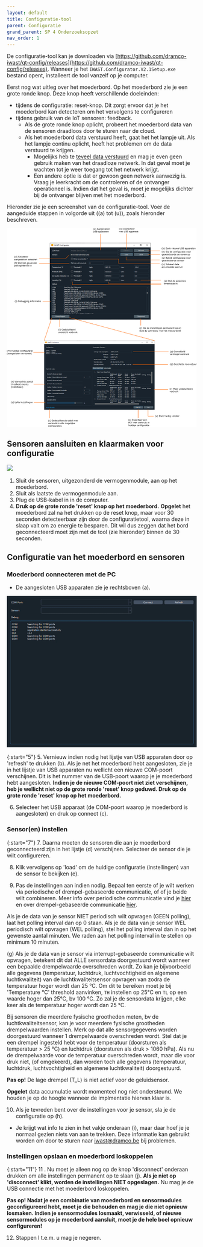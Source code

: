 ```yaml
---
layout: default
title: Configuratie-tool
parent: Configuratie
grand_parent: SP 4 Onderzoeksopzet 
nav_order: 1
---
```


De configuratie-tool kan je downloaden via [https://github.com/dramco-iwast/qt-config/releases](https://github.com/dramco-iwast/qt-config/releases). 
Wanneer je het `IWAST.Configurator.V2.1Setup.exe` bestand opent, installeert de tool vanzelf op je computer.

Eerst nog wat uitleg over het moederbord. Op het moederbord zie je een grote ronde knop. Deze knop heeft verschillende doeleinden:
* tijdens de configuratie: reset-knop. Dit zorgt ervoor dat je het moederbord kan detecteren om het vervolgens te configureren
* tijdens gebruik van de IoT sensoren: feedback. 
    * Als de grote ronde knop oplicht, probeert het moederbord data van de sensoren draadloos door te sturen naar de cloud. 
    * Als het moederbord data verstuurd heeft, gaat het het lampje uit. Als het lampje continu oplicht, heeft het problemen om de data verstuurd te krijgen. 
        * Mogelijks heb te [teveel data verstuurd](./../SP2/iot/wireless-communication.md) en mag je even geen gebruik maken van het draadloze netwerk. In dat geval moet je wachten tot je weer toegang tot het netwerk krijgt. 
        * Een andere optie is dat er gewoon geen netwerk aanwezig is. Vraag je leerkracht om de controleren of de ontvanger operationeel is. Indien dat het geval is, moet je mogelijks dichter bij de ontvanger blijven met het moederbord.

Hieronder zie je een screenshot van de configuratie-tool. Voer de aangeduide stappen in volgorde uit ((a) tot (u)), zoals hieronder beschreven.

![](../assets/images/config-tool-fig.png)

## Sensoren aansluiten en klaarmaken voor configuratie
![](../assets/images/attach-sensors-config.gif)

1.  Sluit de sensoren, uitgezonderd de vermogenmodule, aan op het moederbord. 
2. Sluit als laatste de vermogenmodule aan.
3. Plug de USB-kabel in in de computer.
4. __Druk op de grote ronde 'reset' knop op het moederbord.__  **Opgelet** het moederbord zal na het drukken op de reset knop, maar voor 30 seconden detecteerbaar zijn door de configuratietool, waarna deze in slaap valt om zo energie te besparen. Dit wil dus zeggen dat het bord geconnecteerd moet zijn met de tool (zie hieronder) binnen de 30 seconden.


## Configuratie van het moederbord en sensoren

### Moederbord connecteren met de PC

* De aangesloten USB apparaten zie je rechtsboven (a).

![](../assets/images/setup-config.gif)

{:start="5"}
5. Vernieuw indien nodig het lijstje van USB apparaten door op 'refresh' te drukken (b).
Als je net het moederbord hebt aangesloten, zie je in het lijstje van USB apparaten nu wellicht een nieuwe COM-poort verschijnen. 
Dit is het nummer van de USB-poort waarop je je moederbord hebt aangesloten.
__Indien je de nieuwe COM-poort niet ziet verschijnen, heb je wellicht niet op de grote ronde 'reset' knop geduwd. Druk op de grote ronde 'reset' knop op het moederbord.__

6. Selecteer het USB apparaat (de COM-poort waarop je moederbord is aangesloten) en druk op connect (c).


### Sensor(en) instellen
{:start="7"}
7. Daarna moeten de sensoren die aan je moederbord geconnecteerd zijn in het lijstje (d) verschijnen. 
Selecteer de sensor die je wilt configureren. 

8. Klik vervolgens op 'load' om de huidige configuratie (instellingen) van de sensor te bekijken (e).

9. Pas de instellingen aan indien nodig. 
Bepaal ten eerste of je wilt werken via periodische of drempel-gebaseerde communicatie, of of je beide wilt combineren.
Meer info over periodische communicatie vind je [hier](what-is-polling.html) en over drempel-gebaseerde communicatie [hier](what-are-thresholds).

Als je de data van je sensor NIET periodisch wilt opvragen (GEEN polling), laat het polling interval dan op 0 staan.
Als je de data van je sensor WEL periodisch wilt opvragen (WEL polling), stel het polling interval dan in op het gewenste aantal minuten.
We raden aan het polling interval in te stellen op minimum 10 minuten.

(g) Als je de data van je sensor via interrupt-gebaseerde communicatie wilt opvragen, betekent dit dat ALLE sensordata doorgestuurd wordt wanneer een bepaalde drempelwaarde overschreden wordt.
Zo kan je bijvoorbeeld alle gegevens (temperatuur, luchtdruk, luchtvochtigheid en algemene luchtkwaliteit) van de luchtkwaliteitsensor opvragen van zodra de temperatuur hoger wordt dan 25 &deg;C.
Om dit te bereiken moet je bij 'Temperature &deg;C' threshold aanvinken, `TH` instellen op 25&deg;C en `TL` op een waarde hoger dan 25&deg;C, bv 100 &deg;C. 
Zo zal je de sensordata krijgen, elke keer als de temperatuur hoger wordt dan 25 &deg;C.

Bij sensoren die meerdere fysische grootheden meten, bv de luchtkwaliteitsensor, kan je voor meerdere fysische grootheden drempelwaarden instellen.
Merk op dat alle sensorgegevens worden doorgestuurd wanneer 1 drempelwaarde overschreden wordt. 
Stel dat je een drempel ingesteld hebt voor de temperatuur (doorsturen als temperatuur > 25 &deg;C) en luchtdruk (doorsturen als druk > 1060 hPa).
Als nu de drempelwaarde voor de temperatuur overschreden wordt, maar die voor druk niet, (of omgekeerd), dan worden toch alle gegevens (temperatuur, luchtdruk, luchtvochtigheid en algemene luchtkwaliteit) doorgestuurd.

__Pas op!__ De lage drempel (T_L) is niet actief voor de geluidsensor.

<!-- * __Het is aan te raden om gebruik te maken van data accumulatie__ (k). De data wordt hierbij gebufferd aan de zender en er wordt slechts een bericht uitgestuurd wanneer genoeg data verzameld is. 
Het systeem wordt hierdoor stabieler en verbruikt minder energie. 
Het kan hierdoor wel langer duren alvorens de eerste data toekomt in het online platform.   -->
**Opgelet** data accumulatie wordt momenteel nog niet ondersteund. We houden je op de hoogte wanneer de implmentatie hiervan klaar is.

10. Als je tevreden bent over de instellingen voor je sensor, sla je de configuratie op (h). 

* Je krijgt wat info te zien in het vakje onderaan (i), maar daar hoef je je normaal gezien niets van aan te trekken. Deze informatie kan gebruikt worden om door te sturen naar iwast@dramco.be bij problemen.


### Instellingen opslaan en moederbord loskoppelen
{:start="11"}
11 . Nu moet je alleen nog op de knop 'disconnect' onderaan drukken om alle instellingen permanent op te slaan (j).
__Als je niet op 'disconnect' klikt, worden de instellingen NIET opgeslagen.__
Nu mag je de USB connectie met het moederbord loskoppelen.

__Pas op! Nadat je een combinatie van moederbord en sensormodules geconfigureerd hebt, moet je die behouden en mag je die niet opnieuw losmaken. Indien je sensormodules losmaakt, verwisseld, of nieuwe sensormodules op je moederbord aansluit, moet je de hele boel opnieuw configureren!__

12. Stappen l t.e.m. u mag je negeren.

<!-- * Door op `Power Report` (l) te klikken verkrijg je een gedetailleerd overzicht van het vermogenverbruik van de sensor. 

* De huidige configuratie wordt weergegeven (m). 

* Je kan het aantal verwachte events boven en onder de thresholds instellen (n) alsook de draadloze communicatie instellingen (o). 

* Aan de hand van de aangesloten sensoren en deze instellingen wordt het gemiddeld vermogenverbruik (p) berekend alsook de geschatte autonomie (q). 

* (r) en (t) geven een meer gedetailleerd overzicht van het verbruik. 

* Deze energievoorspellingen kunnen ook geëxporteerd worden naar een PDF (s). 

* Sluit tenslotte dit venster (u). -->

